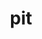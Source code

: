 ---
category: 3-letters
denotation: null
name: pit
reference_link: https://www.etymonline.com/word/pit
root_language: null
root_name: null
title: pit
type: free
word_sums:
- respelling: pit
  sum: 'Pit + '
---